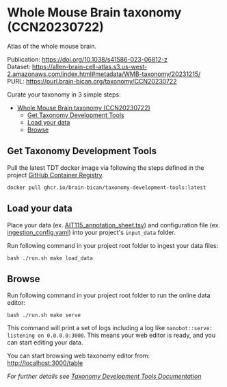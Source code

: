 # Whole Mouse Brain taxonomy (CCN20230722)

Atlas of the whole mouse brain.

Publication: https://doi.org/10.1038/s41586-023-06812-z  
Dataset: https://allen-brain-cell-atlas.s3.us-west-2.amazonaws.com/index.html#metadata/WMB-taxonomy/20231215/  
PURL: https://purl.brain-bican.org/taxonomy/CCN20230722

Curate your taxonomy in 3 simple steps:

- [Whole Mouse Brain taxonomy (CCN20230722)](#whole-mouse-brain-taxonomy-ccn20230722)
  - [Get Taxonomy Development Tools](#get-taxonomy-development-tools)
  - [Load your data](#load-your-data)
  - [Browse](#browse)

## Get Taxonomy Development Tools 

Pull the latest TDT docker image via following the steps defined in the project [GitHub Container Registry](https://github.com/brain-bican/taxonomy-development-tools/pkgs/container/taxonomy-development-tools). 

```
docker pull ghcr.io/brain-bican/taxonomy-development-tools:latest
```

## Load your data

Place your data (ex. [AIT115_annotation_sheet.tsv](https://github.com/brain-bican/taxonomy-development-tools/tree/main/examples/nhp_basal_ganglia/AIT115_annotation_sheet.tsv)) and configuration file (ex. [ingestion_config.yaml](https://github.com/brain-bican/taxonomy-development-tools/tree/main/examples/nhp_basal_ganglia/ingestion_config.yaml)) into your project's `input_data` folder.  

Run following command in your project root folder to ingest your data files:

```
bash ./run.sh make load_data
```

## Browse

Run following command in your project root folder to run the online data editor:
```
bash ./run.sh make serve
```

This command will print a set of logs including a log like `nanobot::serve: listening on 0.0.0.0:3000`. This means your web editor is ready, and you can start editing your data.

You can start browsing web taxonomy editor from: [http://localhost:3000/table](http://localhost:3000/table)

_For further details see [Taxonomy Development Tools Documentation](https://brain-bican.github.io/taxonomy-development-tools/)_